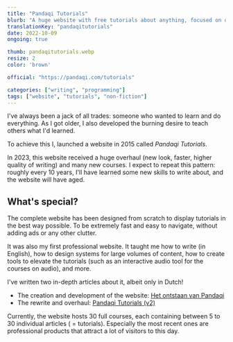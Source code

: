 ```yaml
---
title: "Pandaqi Tutorials"
blurb: "A huge website with free tutorials about anything, focused on one thing: learning what you want."
translationKey: "pandaqitutorials"
date: 2022-10-09
ongoing: true

thumb: pandaqitutorials.webp
resize: 2
color: 'brown'

official: "https://pandaqi.com/tutorials"

categories: ["writing", "programming"]
tags: ["website", "tutorials", "non-fiction"]
---
```


I've always been a jack of all trades: someone who wanted to learn and do everything. As I got older, I also developed the burning desire to teach others what I'd learned.

To achieve this I, launched a website in 2015 called _Pandaqi Tutorials_. 

In 2023, this website received a huge overhaul (new look, faster, higher quality of writing) and many new courses. I expect to repeat this pattern: roughly every 10 years, I'll have learned some new skills to write about, and the website will have aged.

## What's special?

The complete website has been designed from scratch to display tutorials in the best way possible. To be extremely fast and easy to navigate, without adding ads or any other clutter.

It was also my first professional website. It taught me how to write (in English), how to design systems for large volumes of content, how to create tools to elevate the tutorials (such as an interactive audio tool for the courses on audio), and more.

I've written two in-depth articles about it, albeit only in Dutch!

* The creation and development of the website: [Het ontstaan van Pandaqi](https://nietdathetuitmaakt.nl/gewoon-een-gedachte/het-ontstaan-van-pandaqi/)
* The rewrite and overhaul: [Pandaqi Tutorials (v2)](https://nietdathetuitmaakt.nl/gewoon-een-gedachte/pandaqi-tutorials-het-jubileum-van-twijfels/)

Currently, the website hosts 30 full courses, each containing between 5 to 30 individual articles ( = tutorials). Especially the most recent ones are professional products that attract a lot of visitors to this day. 
